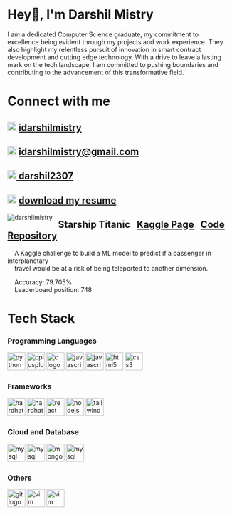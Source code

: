 <h1>Hey👋, I'm Darshil Mistry</h1>
I am a dedicated Computer Science graduate, my commitment to excellence being evident through my projects and work experience. They also highlight my relentless pursuit of innovation in smart contract development and cutting edge technology. With a drive to leave a lasting mark on the tech landscape, I am committed to pushing boundaries and contributing to the advancement of this transformative field.
<h1> Connect with me </h1>

<h2><img src="https://upload.wikimedia.org/wikipedia/commons/thumb/c/ca/LinkedIn_logo_initials.png/600px-LinkedIn_logo_initials.png" height="20" alt="linkedin logo"/> <a href = "https://www.linkedin.com/in/idarshilmistry/"> idarshilmistry </a> </h2>

<h2><img src="https://imaginethatcreative.net/blog/wp-content/uploads/2023/06/2250206.png" height="20" alt="email logo"/> <a href = "mailto:idarshilmistry@gmail.com"> idarshilmistry@gmail.com </a> </h2>

<h2><img src="https://cdn4.iconfinder.com/data/icons/logos-and-brands/512/189_Kaggle_logo_logos-512.png" height="20" alt="kaggle logo"/><a href = "https://www.kaggle.com/darshil2307"> darshil2307 </a> </h2>

<h2><img src="https://static-00.iconduck.com/assets.00/cv-icon-1725x2048-mk536z84.png" height="20" alt="cv logo"/> <a href = "https://drive.google.com/uc?export=download&id=15LmYE5vI1504Zy1TbeMKd-dxmfpATdn8"> download my resume </a> </h2>
<img align="left" src="https://github-readme-stats.vercel.app/api/top-langs?username=darshilmistry&show_icons=true&locale=en&layout=compact" alt="darshilmistry" />

<div> 
<h2>&nbsp; Starship Titanic &nbsp; <a href="https://www.kaggle.com/competitions/spaceship-titanic/overview"> Kaggle Page</a> &nbsp; <a href="https://github.com/darshilmistry/StarshipTitanic"> Code Repository </a>  </h2>
&nbsp;&nbsp;&nbsp;&nbsp;A Kaggle challenge to build a ML model to predict if a passenger in interplanetary <br/> 
&nbsp;&nbsp;&nbsp;&nbsp;travel would be at a risk of being teleported to another dimension.

&nbsp;&nbsp;&nbsp;&nbsp;Accuracy: 79.705% <br>
&nbsp;&nbsp;&nbsp;&nbsp;Leaderboard position: 748

</div>


<h1> Tech Stack </h1>
<h3>Programming Languages</h3>
<div align="left">
  <img src="https://cdn.jsdelivr.net/gh/devicons/devicon/icons/python/python-original.svg" height="40" alt="python logo"  />
  <img src="https://cdn.jsdelivr.net/gh/devicons/devicon/icons/cplusplus/cplusplus-original.svg" height="40" alt="cplusplus logo"  />
  <img src="https://cdn.jsdelivr.net/gh/devicons/devicon/icons/c/c-original.svg" height="40" alt="c logo"  />
  <img src="https://symbols.getvecta.com/stencil_28/61_sql-database-generic.90b41636a8.png" height="40" alt="javascript logo"  />
  <img src="https://cdn.jsdelivr.net/gh/devicons/devicon/icons/javascript/javascript-original.svg" height="40" alt="javascript logo"  />
  <img src="https://cdn.jsdelivr.net/gh/devicons/devicon/icons/html5/html5-original.svg" height="40" alt="html5 logo"  />
  <img src="https://cdn.jsdelivr.net/gh/devicons/devicon/icons/css3/css3-original.svg" height="40" alt="css3 logo"  />
</div>

<h3>Frameworks</h3>
<div align="left">
  <img src="https://encrypted-tbn0.gstatic.com/images?q=tbn:ANd9GcTKJ731l1uafX-VIHrjEBIGRtQlZ12SgsFYMQ&s" height="40" alt="hardhat"/>
  <img src="https://miro.medium.com/v2/resize:fit:600/1*SHg7SgjVtPJ-Fma-liXz_Q.png" height="40" alt="hardhat"/>
  <img src="https://cdn.jsdelivr.net/gh/devicons/devicon/icons/react/react-original.svg" height="40" alt="react logo"  />
  <img src="https://cdn.jsdelivr.net/gh/devicons/devicon/icons/nodejs/nodejs-original.svg" height="40" alt="nodejs logo"  />
  <img src="https://encrypted-tbn0.gstatic.com/images?q=tbn:ANd9GcQGx_cXS9Z-WaZKNAEpr-eTnWJb57Rk00U8Ww&s" height="40" alt="tailwindcss logo"  />
</div>

<h3>Cloud and Database</h3>
<div align="left">
  <img src="https://upload.wikimedia.org/wikipedia/commons/thumb/f/fa/Microsoft_Azure.svg/1200px-Microsoft_Azure.svg.png" height="40" alt="mysql logo"  />
  <img src="https://miro.medium.com/v2/resize:fit:300/1*R4c8lHBHuH5qyqOtZb3h-w.png" height="40" alt="mysql logo"  />
  <img src="https://cdn.jsdelivr.net/gh/devicons/devicon/icons/mongodb/mongodb-original.svg" height="40" alt="mongodb logo"  />
  <img src="https://cdn.jsdelivr.net/gh/devicons/devicon/icons/mysql/mysql-original.svg" height="40" alt="mysql logo"  />
</div>

<h3>Others</h3>
<div align="left">
  <img src="https://cdn.jsdelivr.net/gh/devicons/devicon/icons/git/git-original.svg" height="40" alt="git logo"  />
  <img src="https://cdn.jsdelivr.net/gh/devicons/devicon/icons/vim/vim-original.svg" height="40" alt="vim logo"  />
  <img src="https://upload.wikimedia.org/wikipedia/commons/thumb/9/92/LaTeX_logo.svg/2560px-LaTeX_logo.svg.png" height="40" alt="vim logo"/>
</div>
